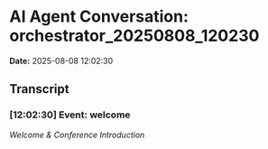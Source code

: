 # AI Agent Conversation: orchestrator_20250808_120230

**Date:** 2025-08-08 12:02:30

## Transcript


### [12:02:30] Event: welcome
*Welcome & Conference Introduction*

